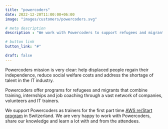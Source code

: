 ```yaml
---
title: "powercoders"
date: 2022-12-20T11:00:00+06:00
image: "images/customers/powercoders.svg"

# meta description
description : "We work with Powercoders to support refugees and migrants to enter the IT industry with the AWS re/Start program."

# button link
button_link: "#"

draft: false
---
```


Powercoders mission is very clear: help displaced people regain their independence, reduce social welfare costs and address the shortage of talent in the IT industry.

Powercoders offer programs for refugees and migrants that combine training, internships and job coaching through a vast network
of companies, volunteers and IT trainers.
 
We support Powercoders as trainers for the first part time [AWS re/Start program](https://aws.amazon.com/training/restart/) in Switzerland. We are very happy to 
work with Powercoders, share our knowledge and learn a lot with and from the attendees.
